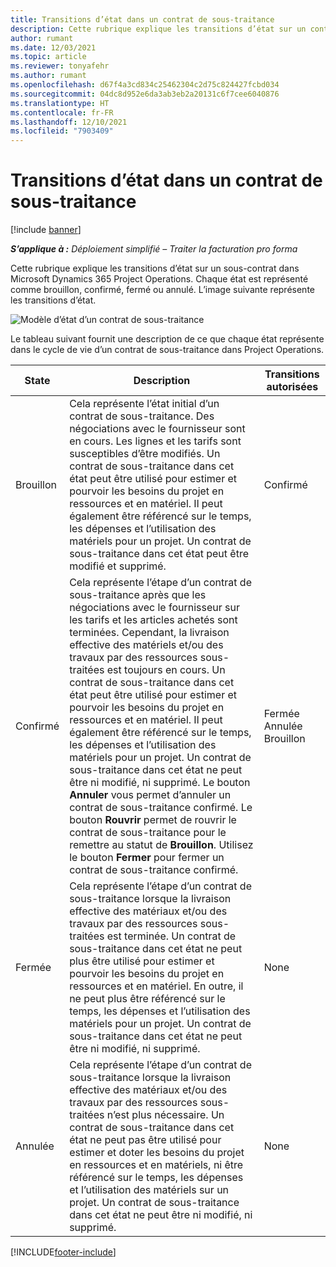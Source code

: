 ```yaml
---
title: Transitions d’état dans un contrat de sous-traitance
description: Cette rubrique explique les transitions d’état sur un contrat de sous-traitance dans Microsoft Dynamics 365 Project Operations à mesure que le contrat de sous-traitance est créé, exécuté et clôturé.
author: rumant
ms.date: 12/03/2021
ms.topic: article
ms.reviewer: tonyafehr
ms.author: rumant
ms.openlocfilehash: d67f4a3cd834c25462304c2d75c824427fcbd034
ms.sourcegitcommit: 04dc8d952e6da3ab3eb2a20131c6f7cee6040876
ms.translationtype: HT
ms.contentlocale: fr-FR
ms.lasthandoff: 12/10/2021
ms.locfileid: "7903409"
---
```

# <a name="state-transitions-on-a-subcontract"></a>Transitions d’état dans un contrat de sous-traitance 

[!include [banner](../../includes/dataverse-preview.md)]

_**S’applique à :** Déploiement simplifié – Traiter la facturation pro forma_

Cette rubrique explique les transitions d’état sur un sous-contrat dans Microsoft Dynamics 365 Project Operations. Chaque état est représenté comme brouillon, confirmé, fermé ou annulé. L’image suivante représente les transitions d’état.

![Modèle d’état d’un contrat de sous-traitance](../media/SubconStates.png)  

Le tableau suivant fournit une description de ce que chaque état représente dans le cycle de vie d’un contrat de sous-traitance dans Project Operations.

| State | Description | Transitions autorisées |
| --- | --- | --- |
| Brouillon | Cela représente l’état initial d’un contrat de sous-traitance. Des négociations avec le fournisseur sont en cours. Les lignes et les tarifs sont susceptibles d’être modifiés. Un contrat de sous-traitance dans cet état peut être utilisé pour estimer et pourvoir les besoins du projet en ressources et en matériel. Il peut également être référencé sur le temps, les dépenses et l’utilisation des matériels pour un projet. Un contrat de sous-traitance dans cet état peut être modifié et supprimé. | Confirmé |
| Confirmé | Cela représente l’étape d’un contrat de sous-traitance après que les négociations avec le fournisseur sur les tarifs et les articles achetés sont terminées. Cependant, la livraison effective des matériels et/ou des travaux par des ressources sous-traitées est toujours en cours. Un contrat de sous-traitance dans cet état peut être utilisé pour estimer et pourvoir les besoins du projet en ressources et en matériel. Il peut également être référencé sur le temps, les dépenses et l’utilisation des matériels pour un projet. Un contrat de sous-traitance dans cet état ne peut être ni modifié, ni supprimé. Le bouton **Annuler** vous permet d’annuler un contrat de sous-traitance confirmé. Le bouton **Rouvrir** permet de rouvrir le contrat de sous-traitance pour le remettre au statut de **Brouillon**. Utilisez le bouton **Fermer** pour fermer un contrat de sous-traitance confirmé. | Fermée <br> Annulée <br> Brouillon |
| Fermée | Cela représente l’étape d’un contrat de sous-traitance lorsque la livraison effective des matériaux et/ou des travaux par des ressources sous-traitées est terminée. Un contrat de sous-traitance dans cet état ne peut plus être utilisé pour estimer et pourvoir les besoins du projet en ressources et en matériel. En outre, il ne peut plus être référencé sur le temps, les dépenses et l’utilisation des matériels pour un projet. Un contrat de sous-traitance dans cet état ne peut être ni modifié, ni supprimé. | None |
| Annulée | Cela représente l’étape d’un contrat de sous-traitance lorsque la livraison effective des matériaux et/ou des travaux par des ressources sous-traitées n’est plus nécessaire. Un contrat de sous-traitance dans cet état ne peut pas être utilisé pour estimer et doter les besoins du projet en ressources et en matériels, ni être référencé sur le temps, les dépenses et l’utilisation des matériels sur un projet. Un contrat de sous-traitance dans cet état ne peut être ni modifié, ni supprimé. | None |


[!INCLUDE[footer-include](../../includes/footer-banner.md)]
